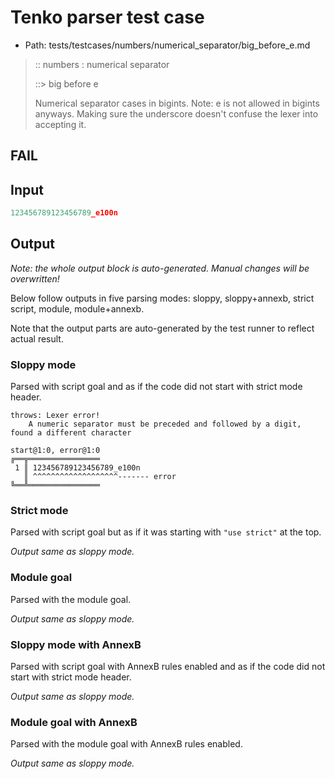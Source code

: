 # Tenko parser test case

- Path: tests/testcases/numbers/numerical_separator/big_before_e.md

> :: numbers : numerical separator
>
> ::> big before e
>
> Numerical separator cases in bigints. Note: e is not allowed in bigints anyways. Making sure the underscore doesn't confuse the lexer into accepting it.

## FAIL

## Input

`````js
123456789123456789_e100n
`````

## Output

_Note: the whole output block is auto-generated. Manual changes will be overwritten!_

Below follow outputs in five parsing modes: sloppy, sloppy+annexb, strict script, module, module+annexb.

Note that the output parts are auto-generated by the test runner to reflect actual result.

### Sloppy mode

Parsed with script goal and as if the code did not start with strict mode header.

`````
throws: Lexer error!
    A numeric separator must be preceded and followed by a digit, found a different character

start@1:0, error@1:0
╔══╦════════════════
 1 ║ 123456789123456789_e100n
   ║ ^^^^^^^^^^^^^^^^^^^------- error
╚══╩════════════════

`````

### Strict mode

Parsed with script goal but as if it was starting with `"use strict"` at the top.

_Output same as sloppy mode._

### Module goal

Parsed with the module goal.

_Output same as sloppy mode._

### Sloppy mode with AnnexB

Parsed with script goal with AnnexB rules enabled and as if the code did not start with strict mode header.

_Output same as sloppy mode._

### Module goal with AnnexB

Parsed with the module goal with AnnexB rules enabled.

_Output same as sloppy mode._
